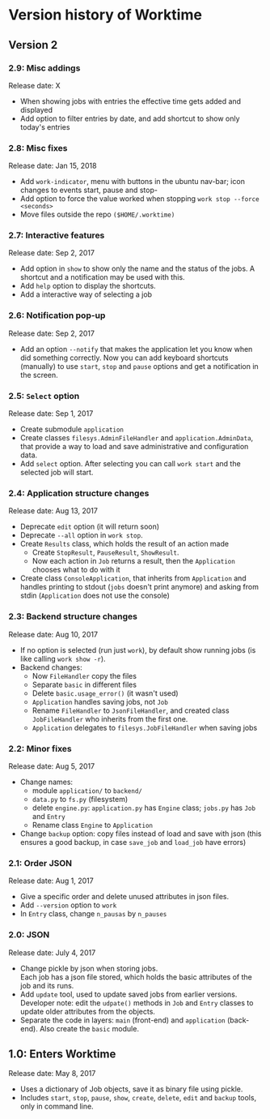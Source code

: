 # Version history of Worktime

## Version 2

### 2.9: Misc addings
Release date: X
* When showing jobs with entries the effective time gets added and displayed
* Add option to filter entries by date, and add shortcut to show only today's entries

### 2.8: Misc fixes
Release date: Jan 15, 2018
* Add `work-indicator`, menu with buttons in the ubuntu nav-bar; icon changes to events start, pause and stop-
* Add option to force the value worked when stopping `work stop --force <seconds>`
* Move files outside the repo `($HOME/.worktime)`

### 2.7: Interactive features
Release date: Sep 2, 2017
* Add option in `show` to show only the name and the status of the jobs. A shortcut and a notification may be used with this.
* Add `help` option to display the shortcuts.
* Add a interactive way of selecting a job

### 2.6: Notification pop-up
Release date: Sep 2, 2017
* Add an option `--notify` that makes the application let you know when did something correctly. Now you can add keyboard shortcuts (manually) to use `start`, `stop` and `pause` options and get a notification in the screen.

### 2.5: `Select` option
Release date: Sep 1, 2017
* Create submodule `application`
* Create classes `filesys.AdminFileHandler` and `application.AdminData`, that provide a way to load and save administrative and configuration data.
* Add `select` option. After selecting you can call `work start` and the selected job will start.

### 2.4: Application structure changes
Release date: Aug 13, 2017
* Deprecate `edit` option (it will return soon)
* Deprecate `--all` option in `work stop`.
* Create `Results` class, which holds the result of an action made
  + Create `StopResult`, `PauseResult`, `ShowResult`.
  + Now each action in `Job` returns a result, then the `Application` chooses what to do with it
* Create class `ConsoleApplication`, that inherits from `Application` and handles printing to stdout (`jobs` doesn't print anymore) and asking from stdin (`Application` does not use the console)

### 2.3: Backend structure changes
Release date: Aug 10, 2017
* If no option is selected (run just `work`), by default show running jobs (is like calling `work show -r`).
* Backend changes:
  + Now `FileHandler` copy the files
  + Separate `basic` in different files
  + Delete `basic.usage_error()` (it wasn't used)
  + `Application` handles saving jobs, not `Job`
  + Rename `FileHandler` to `JsonFileHandler`, and created class `JobFileHandler` who inherits from the first one.
  + `Application` delegates to `filesys.JobFileHandler` when saving jobs

### 2.2: Minor fixes
Release date: Aug 5, 2017
* Change names:
  + module `application/` to `backend/`
  + `data.py` to `fs.py` (filesystem)
  + delete `engine.py`: `application.py` has `Engine` class; `jobs.py` has `Job` and `Entry`
  + Rename class `Engine` to `Application`
* Change `backup` option: copy files instead of load and save with json (this ensures a good backup, in case `save_job` and `load_job` have errors)

### 2.1: Order JSON
Release date: Aug 1, 2017
* Give a specific order and delete unused attributes in json files.
* Add `--version` option to `work`
* In `Entry` class, change `n_pausas` by `n_pauses`

### 2.0: JSON
Release date: July 4, 2017
* Change pickle by json when storing jobs.  
Each job has a json file stored, which holds the basic attributes of the job and its runs.
* Add `update` tool, used to update saved jobs from earlier versions.  
Developer note: edit the `udpate()` methods in `Job` and `Entry` classes to update older attributes from the objects.
* Separate the code in layers: `main` (front-end) and `application` (back-end). Also create the `basic` module.

## 1.0: Enters Worktime
Release date: May 8, 2017
* Uses a dictionary of Job objects, save it as binary file using pickle.
* Includes `start`, `stop`, `pause`, `show`, `create`, `delete`, `edit` and `backup` tools, only in command line.
